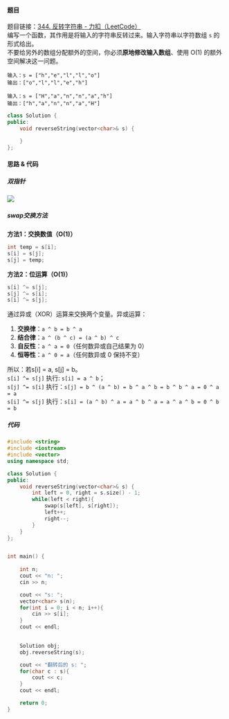 <h4 id="fHXDn">题目</h4>

题目链接：[344. 反转字符串 - 力扣（LeetCode）](https://leetcode.cn/problems/reverse-string/description/)  
编写一个函数，其作用是将输入的字符串反转过来。输入字符串以字符数组 `s` 的形式给出。  
不要给另外的数组分配额外的空间，你必须**原地修改输入数组**、使用 O(1) 的额外空间解决这一问题。

```plain
输入：s = ["h","e","l","l","o"]
输出：["o","l","l","e","h"]
```

```plain
输入：s = ["H","a","n","n","a","h"]
输出：["h","a","n","n","a","H"]
```

```cpp
class Solution {
public:
    void reverseString(vector<char>& s) {

    }
};
```



<h4 id="mUC9C">思路 & 代码</h4>
<h5 id="HIwAJ">双指针</h5>

![](https://code-thinking.cdn.bcebos.com/gifs/344.%E5%8F%8D%E8%BD%AC%E5%AD%97%E7%AC%A6%E4%B8%B2.gif)

<h5 id="JraiU">swap交换方法</h5>

**方法1：交换数值（O(1)）**

```cpp
int temp = s[i];
s[i] = s[j];
s[j] = temp;
```

**方法2：位运算（O(1)）**

```cpp
s[i] ^= s[j];
s[j] ^= s[i];
s[i] ^= s[j];
```

通过异或（XOR）运算来交换两个变量。异或运算：

1. **交换律**：`a ^ b = b ^ a`
2. **结合律**：`a ^ (b ^ c) = (a ^ b) ^ c`
3. **自反性**：`a ^ a = 0`（任何数异或自己结果为 0）
4. **恒等性**：`a ^ 0 = a`（任何数异或 0 保持不变）

所以：若s[i] = a, s[j] = b。  
`s[i] ^= s[j]`  执行: `s[i] = a ^ b`；  
`s[j] ^= s[i]` 执行：`s[j] = b ^ (a ^ b) = b ^ a ^ b = b ^ b ^ a = 0 ^ a = a`  
`s[i] ^= s[j]` 执行：`s[i] = (a ^ b) ^ a = a ^ b ^ a = a ^ a ^ b = 0 ^ b = b`

<h5 id="dBNkF">代码</h5>

```cpp
#include <string>
#include <iostream>
#include <vector>
using namespace std;

class Solution {
public:
    void reverseString(vector<char>& s) {
        int left = 0, right = s.size() - 1;
        while(left < right){
            swap(s[left], s[right]);
            left++;
            right--;
        }
    }
};


int main() {
    
    int n;
    cout << "n: ";
    cin >> n;

    cout << "s: ";
    vector<char> s(n);
    for(int i = 0; i < n; i++){
        cin >> s[i];
    }
    cout << endl;

    
    Solution obj;
    obj.reverseString(s);

    cout << "翻转后的 s: ";
    for(char c : s){
        cout << c;
    }
    cout << endl;

    return 0;
}
```

